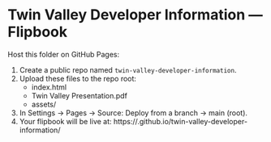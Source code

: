 # Twin Valley Developer Information — Flipbook
Host this folder on GitHub Pages:

1. Create a public repo named `twin-valley-developer-information`.
2. Upload these files to the repo root:
   - index.html
   - Twin Valley Presentation.pdf
   - assets/
3. In Settings → Pages → Source: Deploy from a branch → main (root).
4. Your flipbook will be live at:
   https://<yourusername>.github.io/twin-valley-developer-information/
